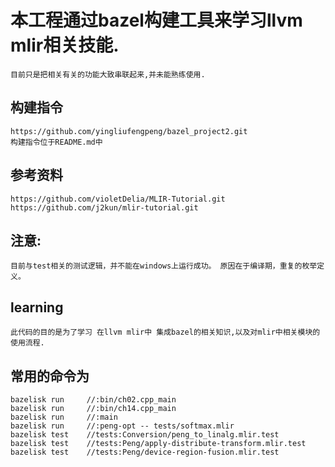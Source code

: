 # 本工程通过bazel构建工具来学习llvm mlir相关技能.  
    目前只是把相关有关的功能大致串联起来,并未能熟练使用.

## 构建指令
    https://github.com/yingliufengpeng/bazel_project2.git
    构建指令位于README.md中

## 参考资料
    https://github.com/violetDelia/MLIR-Tutorial.git
    https://github.com/j2kun/mlir-tutorial.git

## 注意:  
    目前与test相关的测试逻辑，并不能在windows上运行成功。 原因在于编译期，重复的枚举定义。
## learning
    此代码的目的是为了学习 在llvm mlir中 集成bazel的相关知识,以及对mlir中相关模块的使用流程. 

## 常用的命令为
    bazelisk run     //:bin/ch02.cpp_main
    bazelisk run     //:bin/ch14.cpp_main
    bazelisk run     //:main
    bazelisk run     //:peng-opt -- tests/softmax.mlir
    bazelisk test    //tests:Conversion/peng_to_linalg.mlir.test
    bazelisk test    //tests:Peng/apply-distribute-transform.mlir.test
    bazelisk test    //tests:Peng/device-region-fusion.mlir.test
